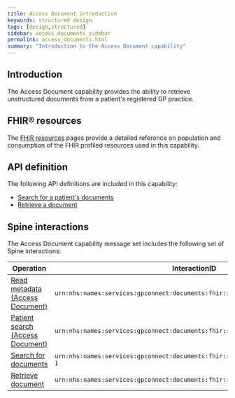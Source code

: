 ```yaml
---
title: Access Document introduction
keywords: structured design
tags: [design,structured]
sidebar: access_documents_sidebar
permalink: access_documents.html
summary: "Introduction to the Access Document capability"
---
```


## Introduction ##

The Access Document capability provides the ability to retrieve unstructured documents from a patient's registered GP practice.

## FHIR&reg; resources ##

The [FHIR resources](access_documents_development_resources_overview.html) pages provide a detailed reference on population and consumption of the FHIR profiled resources used in this capability.

## API definition

The following API definitions are included in this capability:

- [Search for a patient's documents](access_documents_development_search_patient_documents)
- [Retrieve a document](access_documents_development_retrieve_patient_documents.html)

## Spine interactions ##

The Access Document capability message set includes the following set of Spine interactions:

| Operation                 | InteractionID             |
|---------------------------|---------------------------|
| [Read metadata (Access Document)](access_documents_use_case_get_the_fhir_capability_statement.html) | `urn:nhs:names:services:gpconnect:documents:fhir:rest:read:metadata-1` |
| [Patient search (Access Document)](access_documents_use_case_find_a_patient.html) | `urn:nhs:names:services:gpconnect:documents:fhir:rest:search:patient-1` |
| [Search for documents](access_documents_development_retrieve_patient_documents.html) | `urn:nhs:names:services:gpconnect:documents:fhir:rest:search:documentreference-1` |
| [Retrieve document](access_documents_development_search_patient_documents.html)          | `urn:nhs:names:services:gpconnect:documents:fhir:rest:read:binary-1` |
